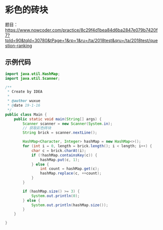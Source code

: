 # 彩色的砖块
题目：https://www.nowcoder.com/practice/8c29f4d1bea84d6ba2847e079b7420f7?tpId=90&tqId=30780&tPage=1&rp=1&ru=/ta/2018test&qru=/ta/2018test/question-ranking
## 示例代码
``` java
import java.util.HashMap;
import java.util.Scanner;

/**
 * Create by IDEA
 *
 * @author wuxue
 * @date 19-1-16
 */
public class Main {
    public static void main(String[] args) {
        Scanner scanner = new Scanner(System.in);
        // 获取彩色砖块
        String brick = scanner.nextLine();

        HashMap<Character, Integer> hashMap = new HashMap<>();
        for (int i = 0, length = brick.length(); i < length; i++) {
            char c = brick.charAt(i);
            if (!hashMap.containsKey(c)) {
                hashMap.put(c, 1);
            } else {
                int count = hashMap.get(c);
                hashMap.replace(c, ++count);
            }
        }

        if (hashMap.size() >= 3) {
            System.out.println(0);
        } else {
            System.out.println(hashMap.size());
        }
    }

}
```

